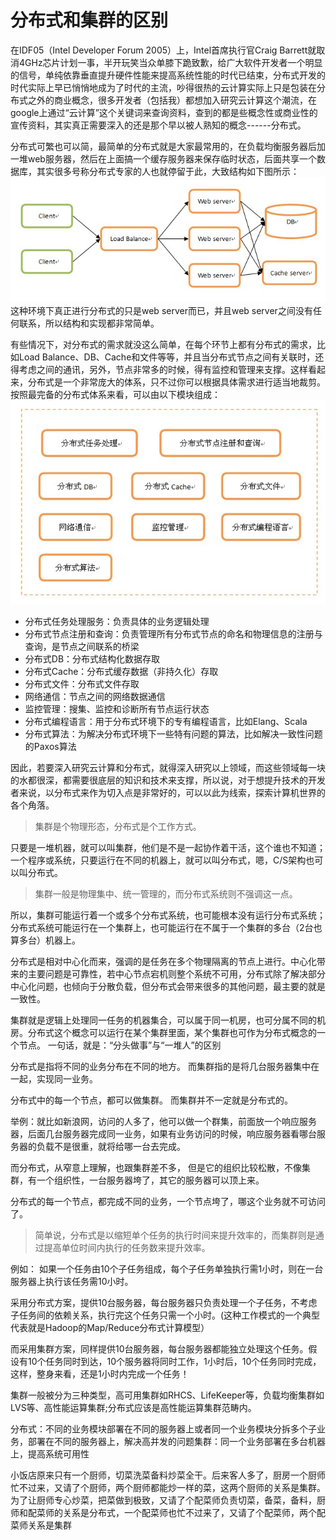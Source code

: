 分布式和集群的区别
================

在IDF05（Intel Developer Forum 2005）上，Intel首席执行官Craig Barrett就取消4GHz芯片计划一事，半开玩笑当众单膝下跪致歉，给广大软件开发者一个明显的信号，单纯依靠垂直提升硬件性能来提高系统性能的时代已结束，分布式开发的时代实际上早已悄悄地成为了时代的主流，吵得很热的云计算实际上只是包装在分布式之外的商业概念，很多开发者（包括我）都想加入研究云计算这个潮流，在google上通过“云计算”这个关键词来查询资料，查到的都是些概念性或商业性的宣传资料，其实真正需要深入的还是那个早以被人熟知的概念------分布式。

分布式可繁也可以简，最简单的分布式就是大家最常用的，在负载均衡服务器后加一堆web服务器，然后在上面搞一个缓存服务器来保存临时状态，后面共享一个数据库，其实很多号称分布式专家的人也就停留于此，大致结构如下图所示：
![](/images/2017/04/cluster01.gif)
这种环境下真正进行分布式的只是web server而已，并且web server之间没有任何联系，所以结构和实现都非常简单。

有些情况下，对分布式的需求就没这么简单，在每个环节上都有分布式的需求，比如Load Balance、DB、Cache和文件等等，并且当分布式节点之间有关联时，还得考虑之间的通讯，另外，节点非常多的时候，得有监控和管理来支撑。这样看起来，分布式是一个非常庞大的体系，只不过你可以根据具体需求进行适当地裁剪。按照最完备的分布式体系来看，可以由以下模块组成：
![](/images/2017/04/cluster02.gif)
* 分布式任务处理服务：负责具体的业务逻辑处理
* 分布式节点注册和查询：负责管理所有分布式节点的命名和物理信息的注册与查询，是节点之间联系的桥梁
* 分布式DB：分布式结构化数据存取
* 分布式Cache：分布式缓存数据（非持久化）存取
* 分布式文件：分布式文件存取
* 网络通信：节点之间的网络数据通信
* 监控管理：搜集、监控和诊断所有节点运行状态
* 分布式编程语言：用于分布式环境下的专有编程语言，比如Elang、Scala
* 分布式算法：为解决分布式环境下一些特有问题的算法，比如解决一致性问题的Paxos算法

因此，若要深入研究云计算和分布式，就得深入研究以上领域，而这些领域每一块的水都很深，都需要很底层的知识和技术来支撑，所以说，对于想提升技术的开发者来说，以分布式来作为切入点是非常好的，可以以此为线索，探索计算机世界的各个角落。

>集群是个物理形态，分布式是个工作方式。

只要是一堆机器，就可以叫集群，他们是不是一起协作着干活，这个谁也不知道；一个程序或系统，只要运行在不同的机器上，就可以叫分布式，嗯，C/S架构也可以叫分布式。

>集群一般是物理集中、统一管理的，而分布式系统则不强调这一点。

所以，集群可能运行着一个或多个分布式系统，也可能根本没有运行分布式系统；分布式系统可能运行在一个集群上，也可能运行在不属于一个集群的多台（2台也算多台）机器上。

分布式是相对中心化而来，强调的是任务在多个物理隔离的节点上进行。中心化带来的主要问题是可靠性，若中心节点宕机则整个系统不可用，分布式除了解决部分中心化问题，也倾向于分散负载，但分布式会带来很多的其他问题，最主要的就是一致性。

集群就是逻辑上处理同一任务的机器集合，可以属于同一机房，也可分属不同的机房。分布式这个概念可以运行在某个集群里面，某个集群也可作为分布式概念的一个节点。
一句话，就是：“分头做事”与“一堆人”的区别

分布式是指将不同的业务分布在不同的地方。 而集群指的是将几台服务器集中在一起，实现同一业务。

分布式中的每一个节点，都可以做集群。 而集群并不一定就是分布式的。

举例：就比如新浪网，访问的人多了，他可以做一个群集，前面放一个响应服务器，后面几台服务器完成同一业务，如果有业务访问的时候，响应服务器看哪台服务器的负载不是很重，就将给哪一台去完成。

而分布式，从窄意上理解，也跟集群差不多， 但是它的组织比较松散，不像集群，有一个组织性，一台服务器垮了，其它的服务器可以顶上来。

分布式的每一个节点，都完成不同的业务，一个节点垮了，哪这个业务就不可访问了。

>简单说，分布式是以缩短单个任务的执行时间来提升效率的，而集群则是通过提高单位时间内执行的任务数来提升效率。

例如：
如果一个任务由10个子任务组成，每个子任务单独执行需1小时，则在一台服务器上执行该任务需10小时。

采用分布式方案，提供10台服务器，每台服务器只负责处理一个子任务，不考虑子任务间的依赖关系，执行完这个任务只需一个小时。(这种工作模式的一个典型代表就是Hadoop的Map/Reduce分布式计算模型）

而采用集群方案，同样提供10台服务器，每台服务器都能独立处理这个任务。假设有10个任务同时到达，10个服务器将同时工作，1小时后，10个任务同时完成，这样，整身来看，还是1小时内完成一个任务！

集群一般被分为三种类型，高可用集群如RHCS、LifeKeeper等，负载均衡集群如LVS等、高性能运算集群;分布式应该是高性能运算集群范畴内。

分布式：不同的业务模块部署在不同的服务器上或者同一个业务模块分拆多个子业务，部署在不同的服务器上，解决高并发的问题集群：同一个业务部署在多台机器上，提高系统可用性

小饭店原来只有一个厨师，切菜洗菜备料炒菜全干。后来客人多了，厨房一个厨师忙不过来，又请了个厨师，两个厨师都能炒一样的菜，这两个厨师的关系是集群。为了让厨师专心炒菜，把菜做到极致，又请了个配菜师负责切菜，备菜，备料，厨师和配菜师的关系是分布式，一个配菜师也忙不过来了，又请了个配菜师，两个配菜师关系是集群
